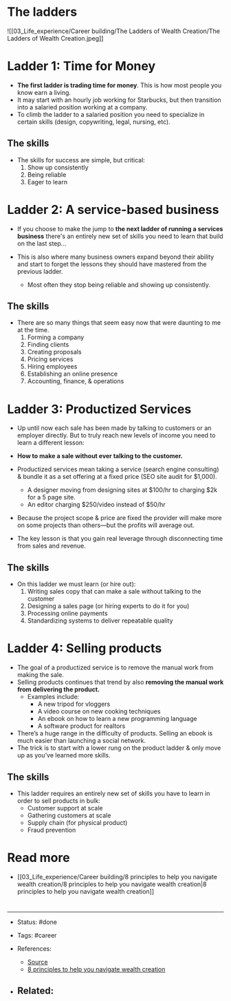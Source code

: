 # The ladders
![[03_Life_experience/Career building/The Ladders of Wealth Creation/The Ladders of Wealth Creation.jpeg]]

# Ladder 1: Time for Money

- **The first ladder is trading time for money**. This is how most people you know earn a living. 
- It may start with an hourly job working for Starbucks, but then transition into a salaried position working at a company.
- To climb the ladder to a salaried position you need to specialize in certain skills (design, copywriting, legal, nursing, etc).

## The skills
- The skills for success are simple, but critical:
	1. Show up consistently
	2. Being reliable
	3. Eager to learn

# Ladder 2: A service-based business

- If you choose to make the jump to **the next ladder of running a services business** there's an entirely new set of skills you need to learn that build on the last step…

- This is also where many business owners expand beyond their ability and start to forget the lessons they should have mastered from the previous ladder. 
	- Most often they stop being reliable and showing up consistently.


## The skills
- There are so many things that seem easy now that were daunting to me at the time.
	1. Forming a company
	2. Finding clients
	3. Creating proposals
	4. Pricing services
	5. Hiring employees
	6. Establishing an online presence
	7. Accounting, finance, & operations


# Ladder 3: Productized Services
- Up until now each sale has been made by talking to customers or an employer directly. But to truly reach new levels of income you need to learn a different lesson: 

- **How to make a sale without ever talking to the customer.**

- Productized services mean taking a service (search engine consulting) & bundle it as a set offering at a fixed price (SEO site audit for $1,000).
	- A designer moving from designing sites at $100/hr to charging $2k for a 5 page site.
	- An editor charging $250/video instead of $50/hr

- Because the project scope & price are fixed the provider will make more on some projects than others—but the profits will average out.
- The key lesson is that you gain real leverage through disconnecting time from sales and revenue.

## The skills
- On this ladder we must learn (or hire out):
	1. Writing sales copy that can make a sale without talking to the customer
	2. Designing a sales page (or hiring experts to do it for you)
	3. Processing online payments
	4. Standardizing systems to deliver repeatable quality


# Ladder 4: Selling products

- The goal of a productized service is to remove the manual work from making the sale.
- Selling products continues that trend by also **removing the manual work from delivering the product.**
	- Examples include:
		- A new tripod for vloggers
		- A video course on new cooking techniques
		- An ebook on how to learn a new programming language
		- A software product for realtors
- There’s a huge range in the difficulty of products. Selling an ebook is much easier than launching a social network. 
- The trick is to start with a lower rung on the product ladder & only move up as you’ve learned more skills.

## The skills
- This ladder requires an entirely new set of skills you have to learn in order to sell products in bulk:
	- Customer support at scale
	- Gathering customers at scale
	- Supply chain (for physical product)
	- Fraud prevention

# Read more
- [[03_Life_experience/Career building/8 principles to help you navigate wealth creation/8 principles to help you navigate wealth creation|8 principles to help you navigate wealth creation]]


# 

---
- Status: #done

- Tags: #career 

- References:
	- [Source](https://twitter.com/nathanbarry/status/1505550476837732353)
	- [8 principles to help you navigate wealth creation](https://twitter.com/nathanbarry/status/1561316239594688512)

- Related:
	- 

